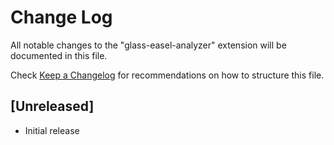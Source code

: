 # Change Log

All notable changes to the "glass-easel-analyzer" extension will be documented in this file.

Check [Keep a Changelog](http://keepachangelog.com/) for recommendations on how to structure this file.

## [Unreleased]

- Initial release
